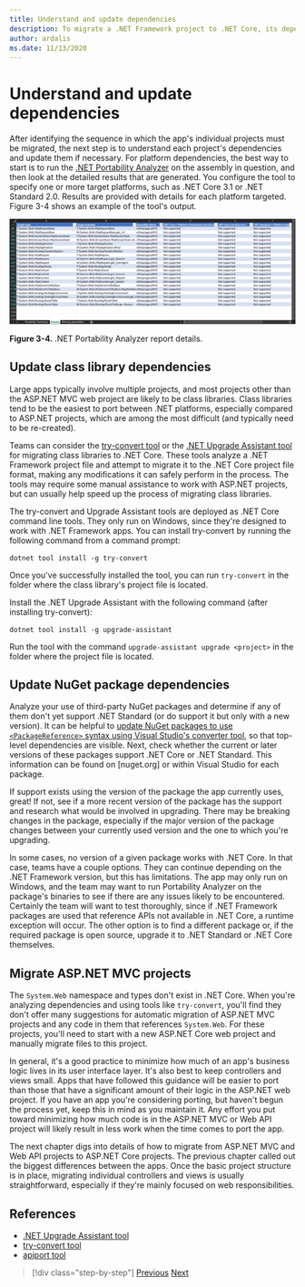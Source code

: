 ```yaml
---
title: Understand and update dependencies
description: To migrate a .NET Framework project to .NET Core, its dependencies must be updated to work with .NET Core. This section examines tools and approaches that can be used to plan migrations for large apps.
author: ardalis
ms.date: 11/13/2020
---
```


# Understand and update dependencies

After identifying the sequence in which the app's individual projects must be migrated, the next step is to understand each project's dependencies and update them if necessary. For platform dependencies, the best way to start is to run the [.NET Portability Analyzer](../../standard/analyzers/portability-analyzer.md) on the assembly in question, and then look at the detailed results that are generated. You configure the tool to specify one or more target platforms, such as .NET Core 3.1 or .NET Standard 2.0. Results are provided with details for each platform targeted. Figure 3-4 shows an example of the tool's output.

![.NET Portability Analyzer report details](./media/Figure3-4.png)

**Figure 3-4.** .NET Portability Analyzer report details.

## Update class library dependencies

Large apps typically involve multiple projects, and most projects other than the ASP.NET MVC web project are likely to be class libraries. Class libraries tend to be the easiest to port between .NET platforms, especially compared to ASP.NET projects, which are among the most difficult (and typically need to be re-created).

Teams can consider the [try-convert tool](https://github.com/dotnet/try-convert) or the [.NET Upgrade Assistant tool](https://aka.ms/dotnet-upgrade-assistant) for migrating class libraries to .NET Core. These tools analyze a .NET Framework project file and attempt to migrate it to the .NET Core project file format, making any modifications it can safely perform in the process. The tools may require some manual assistance to work with ASP.NET projects, but can usually help speed up the process of migrating class libraries.

The try-convert and Upgrade Assistant tools are deployed as .NET Core command line tools. They only run on Windows, since they're designed to work with .NET Framework apps. You can install try-convert by running the following command from a command prompt:

```dotnetcli
dotnet tool install -g try-convert
```

Once you've successfully installed the tool, you can run `try-convert` in the folder where the class library's project file is located.

Install the .NET Upgrade Assistant with the following command (after installing try-convert):

```dotnetcli
dotnet tool install -g upgrade-assistant
```

Run the tool with the command `upgrade-assistant upgrade <project>` in the folder where the project file is located.

## Update NuGet package dependencies

Analyze your use of third-party NuGet packages and determine if any of them don't yet support .NET Standard (or do support it but only with a new version). It can be helpful to [update NuGet packages to use `<PackageReference>` syntax using Visual Studio's converter tool](/nuget/consume-packages/migrate-packages-config-to-package-reference), so that top-level dependencies are visible. Next, check whether the current or later versions of these packages support .NET Core or .NET Standard. This information can be found on [nuget.org] or within Visual Studio for each package.

If support exists using the version of the package the app currently uses, great! If not, see if a more recent version of the package has the support and research what would be involved in upgrading. There may be breaking changes in the package, especially if the major version of the package changes between your currently used version and the one to which you're upgrading.

In some cases, no version of a given package works with .NET Core. In that case, teams have a couple options. They can continue depending on the .NET Framework version, but this has limitations. The app may only run on Windows, and the team may want to run Portability Analyzer on the package's binaries to see if there are any issues likely to be encountered. Certainly the team will want to test thoroughly, since if .NET Framework packages are used that reference APIs not available in .NET Core, a runtime exception will occur. The other option is to find a different package or, if the required package is open source, upgrade it to .NET Standard or .NET Core themselves.

## Migrate ASP.NET MVC projects

The `System.Web` namespace and types don't exist in .NET Core. When you're analyzing dependencies and using tools like `try-convert`, you'll find they don't offer many suggestions for automatic migration of ASP.NET MVC projects and any code in them that references `System.Web`. For these projects, you'll need to start with a new ASP.NET Core web project and manually migrate files to this project.

In general, it's a good practice to minimize how much of an app's business logic lives in its user interface layer. It's also best to keep controllers and views small. Apps that have followed this guidance will be easier to port than those that have a significant amount of their logic in the ASP.NET web project. If you have an app you're considering porting, but haven't begun the process yet, keep this in mind as you maintain it. Any effort you put toward minimizing how much code is in the ASP.NET MVC or Web API project will likely result in less work when the time comes to port the app.

The next chapter digs into details of how to migrate from ASP.NET MVC and Web API projects to ASP.NET Core projects. The previous chapter called out the biggest differences between the apps. Once the basic project structure is in place, migrating individual controllers and views is usually straightforward, especially if they're mainly focused on web responsibilities.

## References

- [.NET Upgrade Assistant tool](https://aka.ms/dotnet-upgrade-assistant)
- [try-convert tool](https://github.com/dotnet/try-convert)
- [apiport tool](https://github.com/microsoft/dotnet-apiport)

>[!div class="step-by-step"]
>[Previous](identify-migration-sequence.md)
>[Next](strategies-migrating-in-production.md)

